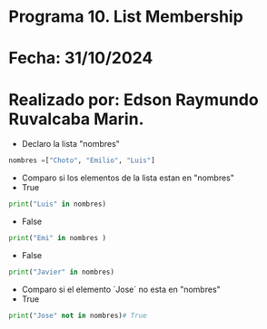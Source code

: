 # Programa 10. List Membership
# Fecha: 31/10/2024
# Realizado por: Edson Raymundo Ruvalcaba Marin.

- Declaro la lista "nombres"
``` python
nombres =["Choto", "Emilio", "Luis"]
```
- Comparo si los elementos de la lista estan en "nombres"
- True
``` python
print("Luis" in nombres)
```
- False
``` python
print("Emi" in nombres )
```
- False
``` python
print("Javier" in nombres)
```
- Comparo si el elemento ´Jose´ no esta en "nombres"
- True
``` python
print("Jose" not in nombres)# True
